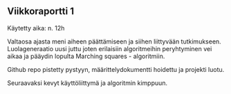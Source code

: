 ## Viikkoraportti 1

Käytetty aika: n. 12h

Valtaosa ajasta meni aiheen päättämiseen ja siihen liittyvään tutkimukseen. Luolageneraatio uusi juttu joten erilaisiin algoritmeihin peryhtyminen vei aikaa ja pääydin lopulta Marching squares - algoritmiin.

Github repo pistetty pystyyn, määrittelydokumentti hoidettu ja projekti luotu.

Seuraavaksi kevyt käyttöliittymä ja algoritmin kimppuun.
